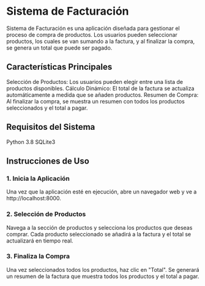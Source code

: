 # Sistema de Facturación
Sistema de Facturación es una aplicación diseñada para gestionar el proceso de compra de productos. Los usuarios pueden seleccionar productos, los cuales se van sumando a la factura, y al finalizar la compra, se genera un total que puede ser pagado.

## Características Principales
Selección de Productos: Los usuarios pueden elegir entre una lista de productos disponibles.
Cálculo Dinámico: El total de la factura se actualiza automáticamente a medida que se añaden productos.
Resumen de Compra: Al finalizar la compra, se muestra un resumen con todos los productos seleccionados y el total a pagar.

## Requisitos del Sistema
Python 3.8
SQLite3

## Instrucciones de Uso
### 1. Inicia la Aplicación
Una vez que la aplicación esté en ejecución, abre un navegador web y ve a http://localhost:8000.
### 2. Selección de Productos
Navega a la sección de productos y selecciona los productos que deseas comprar.
Cada producto seleccionado se añadirá a la factura y el total se actualizará en tiempo real.
### 3. Finaliza la Compra
Una vez seleccionados todos los productos, haz clic en "Total".
Se generará un resumen de la factura que muestra todos los productos y el total a pagar.
